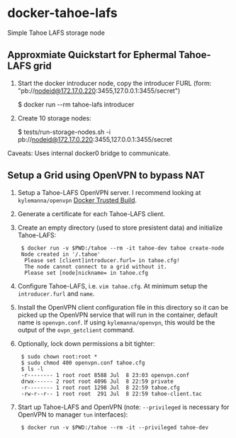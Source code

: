 docker-tahoe-lafs
=================

Simple Tahoe LAFS storage node

## Approxmiate Quickstart for Ephermal Tahoe-LAFS grid

1. Start the docker introducer node, copy the introducer FURL (form: "pb://nodeid@172.17.0.220:3455,127.0.0.1:3455/secret")

    $ docker run --rm tahoe-lafs introducer

2. Create 10 storage nodes:

    $ tests/run-storage-nodes.sh -i pb://nodeid@172.17.0.220:3455,127.0.0.1:3455/secret

Caveats: Uses internal docker0 bridge to communicate.

## Setup a Grid using OpenVPN to bypass NAT

1. Setup a Tahoe-LAFS OpenVPN server.  I recommend looking at `kylemanna/openvpn` [Docker Trusted Build](https://registry.hub.docker.com/u/kylemanna/openvpn/).
2. Generate a certificate for each Tahoe-LAFS client.
3. Create an empty directory (used to store presistent data) and initialize Tahoe-LAFS:

        $ docker run -v $PWD:/tahoe --rm -it tahoe-dev tahoe create-node
        Node created in '/.tahoe'
         Please set [client]introducer.furl= in tahoe.cfg!
         The node cannot connect to a grid without it.
         Please set [node]nickname= in tahoe.cfg

4. Configure Tahoe-LAFS, i.e. `vim tahoe.cfg`.  At minimum setup the
   `introducer.furl` and `name`.
5. Install the OpenVPN client configuration file in this directory so it can be
   picked up the OpenVPN service that will run in the container, default name is
   `openvpn.conf`.  If using `kylemanna/openvpn`, this would be the output of the
   `ovpn_getclient` command.
6. Optionally, lock down permissions a bit tighter:

        $ sudo chown root:root *
        $ sudo chmod 400 openvpn.conf tahoe.cfg
        $ ls -l
        -r-------- 1 root root 8588 Jul  8 23:03 openvpn.conf
        drwx------ 2 root root 4096 Jul  8 22:59 private
        -r-------- 1 root root 1298 Jul  8 22:59 tahoe.cfg
        -rw-r--r-- 1 root root  291 Jul  8 22:59 tahoe-client.tac

7. Start up Tahoe-LAFS and OpenVPN (note: `--privileged` is necessary for OpenVPN to manager `tun` interfaces):

        $ docker run -v $PWD:/tahoe --rm -it --privileged tahoe-dev
